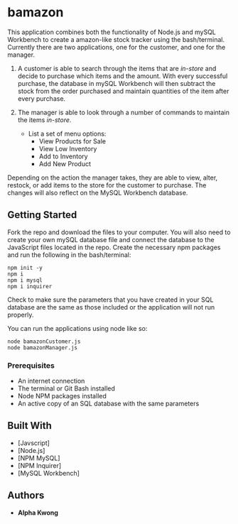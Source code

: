 # bamazon

This application combines both the functionality of Node.js and mySQL Workbench to create a amazon-like stock tracker using the bash/terminal. Currently there are two applications, one for the customer, and one for the manager.

1. A customer is able to search through the items that are *in-store* and decide to purchase which items and the amount. With every successful purchase, the database in mySQL Workbench will then subtract the stock from the order purchased and maintain quantities of the item after every purchase.

2. The manager is able to look through a number of commands to maintain the items *in-store*.
   * List a set of menu options:
      - View Products for Sale
      - View Low Inventory
     - Add to Inventory
      - Add New Product
  
  Depending on the action the manager takes, they are able to view, alter, restock, or add items to the store for the customer to purchase. The changes will also reflect on the MySQL Workbench database.

## Getting Started

Fork the repo and download the files to your computer. You will also need to create your own mySQL database file and connect the database to the JavaScript files located in the repo. Create the necessary npm packages and run the following in the bash/terminal:

```
npm init -y
npm i
npm i mysql
npm i inquirer
```

Check to make sure the parameters that you have created in your SQL database are the same as those included or the application will not run properly.

You can run the applications using node like so:

    node bamazonCustomer.js
    node bamazonManager.js

### Prerequisites

- An internet connection
- The terminal or Git Bash installed
- Node NPM packages installed
- An active copy of an SQL database with the same parameters

## Built With

* [Javscript]
* [Node.js]
* [NPM MySQL]
* [NPM Inquirer]
* [MySQL Workbench]

## Authors

* **Alpha Kwong**
